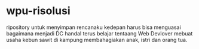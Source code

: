 # wpu-risolusi
ripository untuk menyimpan rencanaku kedepan
harus bisa menguasai bagaimana menjadi DC handal
terus belajar tentaang Web Devlover
mebuat usaha kebun sawit di kampung
membahagiakan anak, istri dan orang tua.

